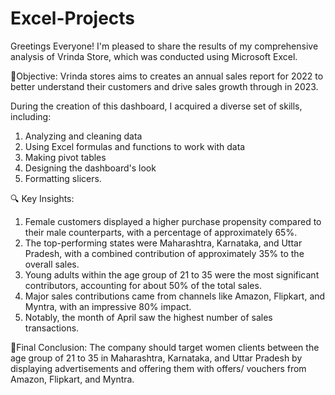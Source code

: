 # Excel-Projects
Greetings Everyone!
I'm pleased to share the results of my comprehensive analysis of Vrinda Store, which was conducted using Microsoft Excel.

🎯Objective: Vrinda stores aims to creates an annual sales report for 2022 to better understand their customers and drive sales growth through in 2023.

During the creation of this dashboard, I acquired a diverse set of skills, including:
1. Analyzing and cleaning data
2. Using Excel formulas and functions to work with data
3. Making pivot tables
4. Designing the dashboard's look
5. Formatting slicers.

🔍 Key Insights:
1. Female customers displayed a higher purchase propensity compared to their male counterparts, with a percentage of approximately 65%.
2. The top-performing states were Maharashtra, Karnataka, and Uttar Pradesh, with a combined contribution of approximately 35% to the overall sales.
3. Young adults within the age group of 21 to 35 were the most significant contributors, accounting for about 50% of the total sales.
4. Major sales contributions came from channels like Amazon, Flipkart, and Myntra, with an impressive 80% impact.
5. Notably, the month of April saw the highest number of sales transactions.

📌Final Conclusion:
The company should target women clients between the age group of 21 to 35 in Maharashtra, Karnataka, and Uttar Pradesh by displaying advertisements and offering them with offers/ vouchers from Amazon, Flipkart, and Myntra.

